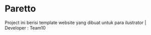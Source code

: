 # Paretto
Project ini berisi template website yang dibuat untuk para ilustrator | Developer : Team10
